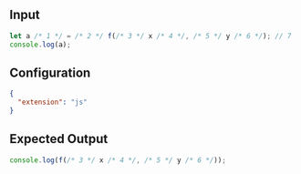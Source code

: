
## Input
```javascript input
let a /* 1 */ = /* 2 */ f(/* 3 */ x /* 4 */, /* 5 */ y /* 6 */); // 7
console.log(a);
```

## Configuration
```json configuration
{
  "extension": "js"
}
```

## Expected Output
```javascript expected output
console.log(f(/* 3 */ x /* 4 */, /* 5 */ y /* 6 */));
```
